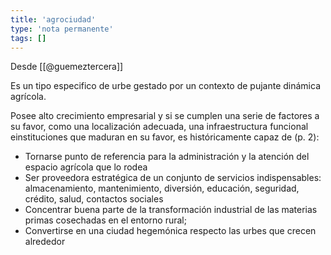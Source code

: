 ```yaml
---
title: 'agrociudad'
type: 'nota permanente'
tags: []
---
```


Desde [[@guemeztercera]]

Es un tipo especifico de urbe gestado por un contexto de pujante dinámica agrícola.

Posee alto crecimiento empresarial y si se cumplen una serie de factores a su favor, como una localización adecuada, una infraestructura funcional einstituciones que maduran en su favor, es históricamente capaz de (p. 2): 

- Tornarse punto de referencia para la administración y la atención del espacio agrícola que lo rodea
- Ser proveedora estratégica de un conjunto de servicios indispensables: almacenamiento, mantenimiento, diversión, educación, seguridad, crédito, salud, contactos sociales
- Concentrar buena parte de la transformación industrial de las materias primas cosechadas en el entorno rural;
- Convertirse en una ciudad hegemónica respecto  las urbes que crecen alrededor